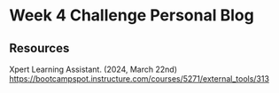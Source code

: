 # Week 4 Challenge Personal Blog

## Resources

Xpert Learning Assistant. (2024, March 22nd) https://bootcampspot.instructure.com/courses/5271/external_tools/313